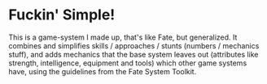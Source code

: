 # Fuckin' Simple!
This is a game-system I made up, that's like Fate, but generalized.
It combines and simplifies skills / approaches / stunts (numbers / mechanics stuff),
and adds mechanics that the base system leaves out (attributes like strength, intelligence, equipment and tools)
which other game systems have, using the guidelines from the Fate System Toolkit.
